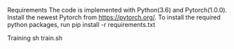 Requirements
The code is implemented with Python(3.6) and Pytorch(1.0.0).
Install the newest Pytorch from https://pytorch.org/.
To install the required python packages, run
pip install -r requirements.txt

Training
sh train.sh
